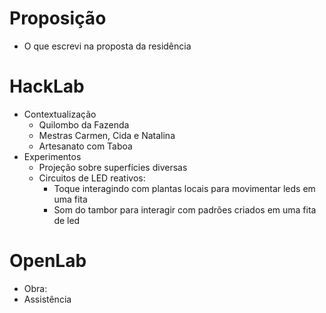 # Proposição

- O que escrevi na proposta da residência

# HackLab

- Contextualização
  - Quilombo da Fazenda
  - Mestras Carmen, Cida e Natalina
  - Artesanato com Taboa
- Experimentos
  - Projeção sobre superfícies diversas
  - Circuitos de LED reativos:
    - Toque interagindo com plantas locais para movimentar leds em uma fita
    - Som do tambor para interagir com padrões criados em uma fita de led

# OpenLab

- Obra:
- Assistência


